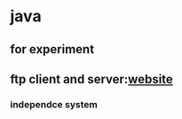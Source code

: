 # java
## for experiment
## ftp client and server:[website](http://www.ibm.com/developerworks/cn/linux/l-cn-socketftp/)

### independce system
